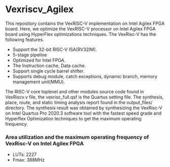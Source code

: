 # Vexriscv_Agilex
This repository contains the VexRISC-V implementation on Intel Agilex FPGA board. 
Here, we optimize the VexRISC-V processor on Intel Agilex FPGA board using HyperFlex optimizations techniques. 
The VexRisc-V has the following features.
<ul>
  <li> Support the 32-bit RISC-V ISA(RV32IM). </li>
  <li> 5-stage pipeline</li>
  <li>Optimized for Intel FPGA.</li>
    <li>The Instruction cache, Data cache.</li>
    <li>Support single cycle barrel shifter.</li>
    <li>Supports debug module, catch exceptions, dynamic branch, memory management unit(MMU).</li>
</ul>
The RISC-V core toplevel and other modules source code found in VexRiscv.v file,  the vexrisc_full.qsf is the Quartus setting file. 
The synthesis, place, route, and static timing analysis report found in the output_files/ directory. 
The synthesis result was obtained by synthesizing the VexRisc-V on Intel Quartus Pro 2020.3 software tool with the fastest speed grade and Hyperflex Optimization techniques to get the maximum operating frequency.
<h3> Area utilization and the maximum operating frequency of VexRisc-V on Intel Agilex FPGA </h3>
<ul>
  <li> LUTs: 2227 </li>
  <li> Fmax: 388MHz</li>
</ul>
